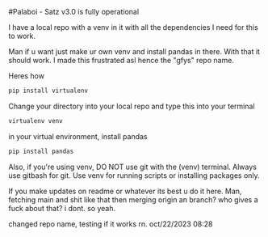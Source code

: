 #Palaboi - Satz v3.0 is fully operational

I have a local repo with a venv in it with all the dependencies I need for this to work.

Man if u want just make ur own venv and install pandas in there. With that it should work. I made this frustrated asl hence the "gfys" repo name.

Heres how
```python 
pip install virtualenv
```
Change your directory into your local repo and type this into your terminal
```python 
virtualenv venv
```

in your virtual environment, install pandas
```python
pip install pandas
```

Also, if you're using venv, DO NOT use git with the (venv) terminal. Always use gitbash for git. Use venv for running scripts or installing packages only.

If you make updates on readme or whatever its best u do it here. Man, fetching main and shit like that then merging origin an branch? who gives a fuck about that? i dont. so yeah.

changed repo name, testing if it works rn.
oct/22/2023 08:28
